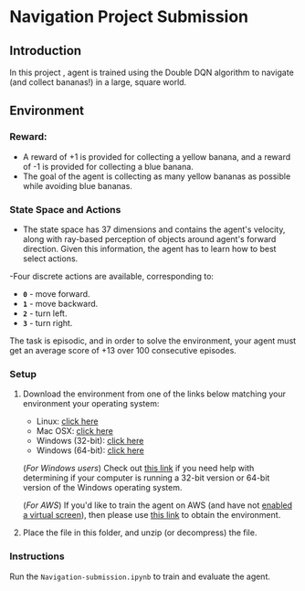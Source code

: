 # Navigation Project Submission

## Introduction

In this project , agent is trained using the Double DQN algorithm to navigate (and collect bananas!) in a large, square world.  

## Environment

### Reward:
 - A reward of +1 is provided for collecting a yellow banana, and a reward of -1 is provided for collecting a blue banana.
 - The goal of the  agent is collecting  as many yellow bananas as possible while avoiding blue bananas.  

### State Space and Actions
- The state space has 37 dimensions and contains the agent's velocity, along with ray-based perception of objects around agent's forward direction.  Given this information, the agent has to learn how to best select actions.

-Four discrete actions are available, corresponding to:
  - **`0`** - move forward.
  - **`1`** - move backward.
  - **`2`** - turn left.
  - **`3`** - turn right.

The task is episodic, and in order to solve the environment, your agent must get an average score of +13 over 100 consecutive episodes.

### Setup

1. Download the environment from one of the links below matching your environment your operating system:
    - Linux: [click here](https://s3-us-west-1.amazonaws.com/udacity-drlnd/P1/Banana/Banana_Linux.zip)
    - Mac OSX: [click here](https://s3-us-west-1.amazonaws.com/udacity-drlnd/P1/Banana/Banana.app.zip)
    - Windows (32-bit): [click here](https://s3-us-west-1.amazonaws.com/udacity-drlnd/P1/Banana/Banana_Windows_x86.zip)
    - Windows (64-bit): [click here](https://s3-us-west-1.amazonaws.com/udacity-drlnd/P1/Banana/Banana_Windows_x86_64.zip)
    
    (_For Windows users_) Check out [this link](https://support.microsoft.com/en-us/help/827218/how-to-determine-whether-a-computer-is-running-a-32-bit-version-or-64) if you need help with determining if your computer is running a 32-bit version or 64-bit version of the Windows operating system.

    (_For AWS_) If you'd like to train the agent on AWS (and have not [enabled a virtual screen](https://github.com/Unity-Technologies/ml-agents/blob/master/docs/Training-on-Amazon-Web-Service.md)), then please use [this link](https://s3-us-west-1.amazonaws.com/udacity-drlnd/P1/Banana/Banana_Linux_NoVis.zip) to obtain the environment.

2. Place the file in this folder, and unzip (or decompress) the file. 

### Instructions
Run the  `Navigation-submission.ipynb` to train and evaluate the agent.  

